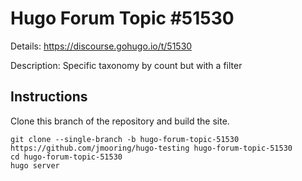 # Hugo Forum Topic #51530

Details: <https://discourse.gohugo.io/t/51530>

Description: Specific taxonomy by count but with a filter

## Instructions

Clone this branch of the repository and build the site.

```text
git clone --single-branch -b hugo-forum-topic-51530 https://github.com/jmooring/hugo-testing hugo-forum-topic-51530
cd hugo-forum-topic-51530
hugo server
```
